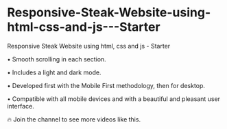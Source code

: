 # Responsive-Steak-Website-using-html-css-and-js---Starter
Responsive Steak Website using html, css and js - Starter

•	Smooth scrolling in each section.

•	Includes a light and dark mode.

•	Developed first with the Mobile First methodology, then for desktop.

•	Compatible with all mobile devices and with a beautiful and pleasant user interface.

🔥 Join the channel to see more videos like this.

